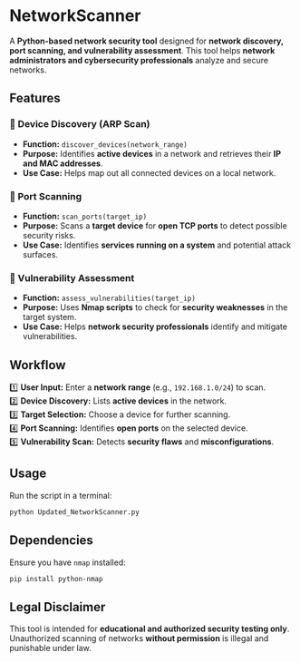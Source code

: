  
# NetworkScanner

A **Python-based network security tool** designed for **network discovery, port scanning, and vulnerability assessment**. 
This tool helps **network administrators and cybersecurity professionals** analyze and secure networks.

## Features

### 🔹 Device Discovery (ARP Scan)
- **Function:** `discover_devices(network_range)`
- **Purpose:** Identifies **active devices** in a network and retrieves their **IP and MAC addresses**.
- **Use Case:** Helps map out all connected devices on a local network.

### 🔹 Port Scanning
- **Function:** `scan_ports(target_ip)`
- **Purpose:** Scans a **target device** for **open TCP ports** to detect possible security risks.
- **Use Case:** Identifies **services running on a system** and potential attack surfaces.

### 🔹 Vulnerability Assessment
- **Function:** `assess_vulnerabilities(target_ip)`
- **Purpose:** Uses **Nmap scripts** to check for **security weaknesses** in the target system.
- **Use Case:** Helps **network security professionals** identify and mitigate vulnerabilities.

## Workflow

1️⃣ **User Input:** Enter a **network range** (e.g., `192.168.1.0/24`) to scan.  
2️⃣ **Device Discovery:** Lists **active devices** in the network.  
3️⃣ **Target Selection:** Choose a device for further scanning.  
4️⃣ **Port Scanning:** Identifies **open ports** on the selected device.  
5️⃣ **Vulnerability Scan:** Detects **security flaws** and **misconfigurations**.  

## Usage

Run the script in a terminal:  
```bash
python Updated_NetworkScanner.py
```

## Dependencies

Ensure you have `nmap` installed:  
```bash
pip install python-nmap
```

## Legal Disclaimer

This tool is intended for **educational and authorized security testing only**. Unauthorized scanning of networks **without permission** is illegal and punishable under law.
